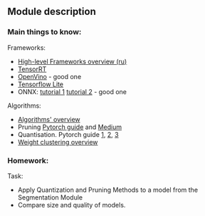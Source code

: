 ## Module description

###  Main things to know:  
  
Frameworks:
- [High-level Frameworks overview (ru)](https://habr.com/ru/company/recognitor/blog/524980/)
- [TensorRT](https://docs.nvidia.com/deeplearning/tensorrt/developer-guide/index.html)
- [OpenVino](https://docs.openvinotoolkit.org/latest/index.html) - good one
- [Tensorflow Lite](https://www.tensorflow.org/lite/convert/index)
- ONNX: [tutorial 1](https://github.com/onnx/tutorials) [tutorial 2](https://github.com/microsoft/onnxruntime) - good one

Algorithms:
- [Algorithms' overview](https://heartbeat.fritz.ai/the-5-algorithms-for-efficient-deep-learning-inference-on-small-devices-bcc2d18aa806)
- Pruning [Pytorch guide](https://pytorch.org/tutorials/intermediate/pruning_tutorial.html) and [Medium](https://medium.com/@souvik.paul01/pruning-in-deep-learning-models-1067a19acd89)
- Quantisation. Pytorch guide [1](https://pytorch.org/blog/introduction-to-quantization-on-pytorch/), [2](https://pytorch.org/docs/stable/quantization.html), [3](https://pytorch.org/tutorials/intermediate/quantized_transfer_learning_tutorial.html)
- [Weight clustering overview](https://blog.tensorflow.org/2020/08/tensorflow-model-optimization-toolkit-weight-clustering-api.html)

###  Homework:
Task:
- Apply Quantization and Pruning Methods to a model from the Segmentation Module
- Compare size and quality of models.

